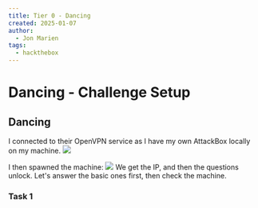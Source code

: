 ```yaml
---
title: Tier 0 - Dancing
created: 2025-01-07
author:
  - Jon Marien
tags:
  - hackthebox
---
```

# Dancing - Challenge Setup

## Dancing
I connected to their OpenVPN service as I have my own AttackBox locally on my machine. 
![](openvpn%20connection.png)

I then spawned the machine:
![](spawn%20machine.png)
We get the IP, and then the questions unlock. Let's answer the basic ones first, then check the machine.

### Task 1